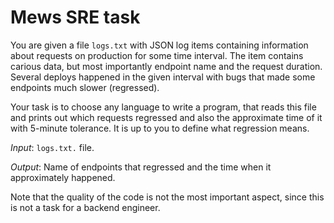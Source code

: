 # Mews SRE task

You are given a file `logs.txt` with JSON log items containing information about requests on production for some time interval. The item contains carious data, but most importantly endpoint name and the request duration. Several deploys happened in the given interval with bugs that made some endpoints much slower (regressed).

Your task is to choose any language to write a program, that reads this file and prints out which requests regressed and also the approximate time of it with 5-minute tolerance. It is up to you to define what regression means.

*Input*: `logs.txt.` file.

*Output*: Name of endpoints that regressed and the time when it approximately happened.

Note that the quality of the code is not the most important aspect, since this is not a task for a backend engineer.
